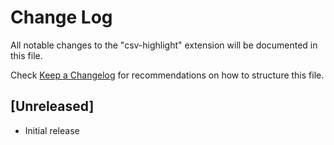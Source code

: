 # Change Log

All notable changes to the "csv-highlight" extension will be documented in this file.

Check [Keep a Changelog](http://keepachangelog.com/) for recommendations on how to structure this file.

## [Unreleased]

- Initial release